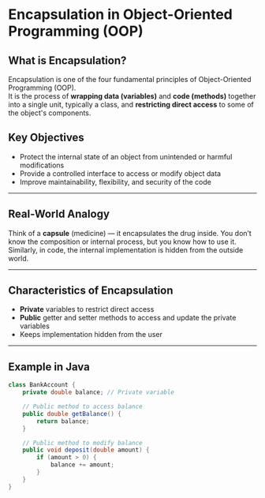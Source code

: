 # Encapsulation in Object-Oriented Programming (OOP)

## What is Encapsulation?

Encapsulation is one of the four fundamental principles of Object-Oriented Programming (OOP).  
It is the process of **wrapping data (variables)** and **code (methods)** together into a single unit, typically a class, and **restricting direct access** to some of the object's components.

## Key Objectives

- Protect the internal state of an object from unintended or harmful modifications
- Provide a controlled interface to access or modify object data
- Improve maintainability, flexibility, and security of the code

---

## Real-World Analogy

Think of a **capsule** (medicine) — it encapsulates the drug inside. You don’t know the composition or internal process, but you know how to use it. Similarly, in code, the internal implementation is hidden from the outside world.

---

## Characteristics of Encapsulation

- **Private** variables to restrict direct access
- **Public** getter and setter methods to access and update the private variables
- Keeps implementation hidden from the user

---

## Example in Java

```java
class BankAccount {
    private double balance; // Private variable

    // Public method to access balance
    public double getBalance() {
        return balance;
    }

    // Public method to modify balance
    public void deposit(double amount) {
        if (amount > 0) {
            balance += amount;
        }
    }
}
